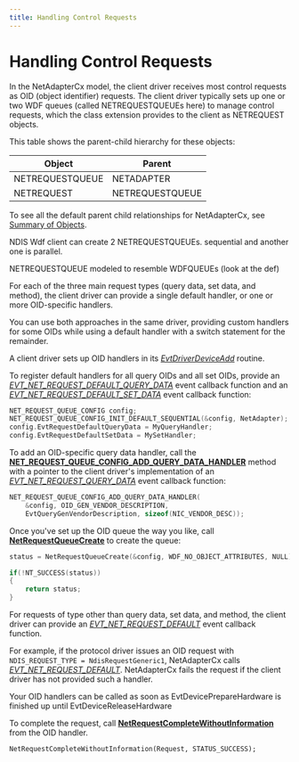 ```yaml
---
title: Handling Control Requests
---
```


# Handling Control Requests

In the NetAdapterCx model, the client driver receives most control requests as OID (object identifier) requests.  The client driver typically sets up one or two WDF queues (called NETREQUESTQUEUEs here) to manage control requests, which the class extension provides to the client as NETREQUEST objects.

This table shows the parent-child hierarchy for these objects:

|Object|Parent|
|---|---|
|NETREQUESTQUEUE|NETADAPTER|
|NETREQUEST|NETREQUESTQUEUE|

To see all the default parent child relationships for NetAdapterCx, see [Summary of Objects](summary-of-objects.md).

NDIS Wdf client can create 2 NETREQUESTQUEUEs. sequential and another one is parallel.

NETREQUESTQUEUE modeled to resemble WDFQUEUEs (look at the def)

For each of the three main request types (query data, set data, and method), the client driver can provide a single default handler, or one or more OID-specific handlers.

You can use both approaches in the same driver, providing custom handlers for some OIDs while using a default handler with a switch statement for the remainder.

A client driver sets up OID handlers in its [*EvtDriverDeviceAdd*](https://msdn.microsoft.com/library/windows/hardware/ff541693) routine.

To register default handlers for all query OIDs and all set OIDs, provide an [*EVT_NET_REQUEST_DEFAULT_QUERY_DATA*](evt-net-request-default-query-data.md) event callback function and an [*EVT_NET_REQUEST_DEFAULT_SET_DATA*](evt-net-request-default-set-data.md) event callback function:

```cpp
NET_REQUEST_QUEUE_CONFIG config;
NET_REQUEST_QUEUE_CONFIG_INIT_DEFAULT_SEQUENTIAL(&config, NetAdapter);
config.EvtRequestDefaultQueryData = MyQueryHandler;
config.EvtRequestDefaultSetData = MySetHandler;
```

To add an OID-specific query data handler, call the [**NET_REQUEST_QUEUE_CONFIG_ADD_QUERY_DATA_HANDLER**](net-request-queue-config-add-query-data-handler.md) method with a pointer to the client driver's implementation of an [*EVT_NET_REQUEST_QUERY_DATA*](evt-net-request-query-data.md) event callback function:

```cpp
NET_REQUEST_QUEUE_CONFIG_ADD_QUERY_DATA_HANDLER(
    &config, OID_GEN_VENDOR_DESCRIPTION,
    EvtQueryGenVendorDescription, sizeof(NIC_VENDOR_DESC));
```

Once you've set up the OID queue the way you like, call [**NetRequestQueueCreate**](netrequestqueuecreate.md) to create the queue:

```cpp
status = NetRequestQueueCreate(&config, WDF_NO_OBJECT_ATTRIBUTES, NULL);

if(!NT_SUCCESS(status))
{
    return status;
}
```

For requests of type other than query data, set data, and method, the client driver can provide an [*EVT_NET_REQUEST_DEFAULT*](evt-net-request-default.md) event callback function.

For example, if the protocol driver issues an OID request with `NDIS_REQUEST_TYPE = NdisRequestGeneric1`, NetAdapterCx calls [*EVT_NET_REQUEST_DEFAULT*](evt-net-request-default.md).  NetAdapterCx fails the request if the client driver has not provided such a handler.

Your OID handlers can be called as soon as EvtDevicePrepareHardware is finished up until EvtDeviceReleaseHardware

To complete the request, call [**NetRequestCompleteWithoutInformation**](netrequestcompletewithoutinformation.md) from the OID handler.

    NetRequestCompleteWithoutInformation(Request, STATUS_SUCCESS);

